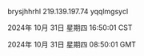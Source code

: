 brysjhhrhl 219.139.197.74 yqqlmgsycl

2024年 10月 31日 星期四 16:50:01 CST

2024年 10月 31日 星期四 08:50:01 GMT
